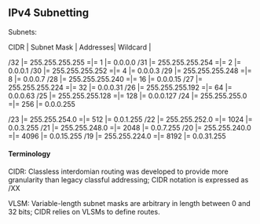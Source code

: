 ## IPv4 Subnetting

Subnets:

CIDR | Subnet Mask       | Addresses| Wildcard | 

/32  |= 255.255.255.255 =|= 1       |= 0.0.0.0
/31  |= 255.255.255.254 =|= 2       |= 0.0.0.1
/30  |= 255.255.255.252 =|= 4       |= 0.0.0.3
/29  |= 255.255.255.248 =|= 8       |= 0.0.0.7
/28  |= 255.255.255.240 =|= 16      |= 0.0.0.15
/27  |= 255.255.255.224 =|= 32      |= 0.0.0.31
/26  |= 255.255.255.192 =|= 64      |= 0.0.0.63
/25  |= 255.255.255.128 =|= 128     |= 0.0.0.127
/24  |= 255.255.255.0   =|= 256     |= 0.0.0.255


/23  |= 255.255.254.0   =|= 512     |= 0.0.1.255
/22  |= 255.255.252.0   =|= 1024    |= 0.0.3.255
/21  |= 255.255.248.0   =|= 2048    |= 0.0.7.255
/20  |= 255.255.240.0   =|= 4096    |= 0.0.15.255
/19  |= 255.255.224.0   =|= 8192    |= 0.0.31.255

#### Terminology

CIDR: Classless interdomian routing was developed to provide more granularity than legacy classful addressing; CIDR notation is expressed as /XX

VLSM: Variable-length subnet masks are arbitrary in length between 0 and 32 bits; CIDR relies on VLSMs to define routes.

